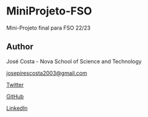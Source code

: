 # MiniProjeto-FSO

Mini-Projeto final para FSO 22/23

## Author

José Costa - Nova School of Science and Technology

josepirescosta2003@gmail.com

[Twitter](https://twitter.com/Jos3Costa)

[GitHub](https://github.com/zepedrocosta)

[LinkedIn](https://www.linkedin.com/in/jos%C3%A9-costa-595b01239/)

